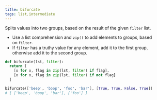 ```yaml
---
title: bifurcate
tags: list,intermediate
---
```


Splits values into two groups, based on the result of the given `filter` list. 

- Use a list comprehension and `zip()` to add elements to groups, based on `filter`.
- If `filter` has a truthy value for any element, add it to the first group, otherwise add it to the second group.

```py
def bifurcate(lst, filter):
  return [
    [x for x, flag in zip(lst, filter) if flag],
    [x for x, flag in zip(lst, filter) if not flag]
  ]
```

```py
bifurcate(['beep', 'boop', 'foo', 'bar'], [True, True, False, True])
# [ ['beep', 'boop', 'bar'], ['foo'] ]
```

